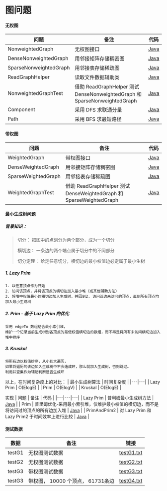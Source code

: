 # 图问题
#### 无权图
| 问题 | 备注 | 代码 |
|---|---|---|
| NonweightedGraph | 无权图接口 | [Java](https://github.com/patricklin2018/DataStructures-Algorithmns/blob/master/graph/src/NonweightedGraph.java) |
| DenseNonweightedGraph | 用邻接矩阵存储稠密图 | [Java](https://github.com/patricklin2018/DataStructures-Algorithmns/blob/master/graph/src/DenseNonweightedGraph.java) |
| SparseNonweightedGraph | 用邻接表存储稀疏图 | [Java](https://github.com/patricklin2018/DataStructures-Algorithmns/blob/master/graph/src/SparseNonweightedGraph.java) |
| ReadGraphHelper | 读取文件数据辅助类 | [Java](https://github.com/patricklin2018/DataStructures-Algorithmns/blob/master/graph/src/ReadGraphHelper.java) |
| NonweightedGraphTest | 借助 ReadGraphHelper 测试 DenseNonweightedGraph 和 SparseNonweightedGraph | [Java](https://github.com/patricklin2018/DataStructures-Algorithmns/blob/master/graph/src/NonweightedGraphTest.java) |
| Component | 采用 DFS 求联通分量 | [Java](https://github.com/patricklin2018/DataStructures-Algorithmns/blob/master/graph/src/Component.java) |
| Path | 采用 BFS 求最短路径 | [Java](https://github.com/patricklin2018/DataStructures-Algorithmns/blob/master/graph/src/Path.java) |

#### 带权图
| 问题 | 备注 | 代码 |
|---|---|---|
| WeightedGraph | 带权图接口 | [Java](https://github.com/patricklin2018/DataStructures-Algorithmns/blob/master/graph/src/WeightedGraph.java) |
| DenseWeightedGraph | 用邻接矩阵存储稠密图 | [Java](https://github.com/patricklin2018/DataStructures-Algorithmns/blob/master/graph/src/DenseWeightedGraph.java) |
| SparseWeightedGraph | 用邻接表存储稀疏图 | [Java](https://github.com/patricklin2018/DataStructures-Algorithmns/blob/master/graph/src/SparseWeightedGraph.java) ||
| WeightedGraphTest | 借助 ReadGraphHelper 测试 DenseWeightedGraph 和 SparseWeightedGraph | [Java](https://github.com/patricklin2018/DataStructures-Algorithmns/blob/master/graph/src/WeightedGraphTest.java) |

#### 最小生成树问题

##### 背景知识：
> 切分： 把图中的点划分为两个部分，成为一个切分
>
> 横切边： 一条边的两个端点属于切分中的不同部分
> 
> 切分定理： 给定任意切分，横切边的最小权值边必定属于最小生树

##### 1. Lazy Prim
```
1. 以任意顶点作为开始
2. 访问该顶点，并将该顶点的横切边加入最小堆（或其他辅助方法）
3. 将堆中权值最小的横切边加入生成树，并回到2. 访问该边未访问的顶点，直到所有顶点均加入最小生成树
```

##### 2. Prim - 基于 Lazy Prim 的优化
```
采用 edgeTo 数组结合最小索引堆，
维护一个记录当前生成树到各顶点的最低权值横切边的数组，而不再是将所有未访问横切边加入堆中排序
```

##### 3. Kruskal
```
将所有边以权值排序，从小到大遍历，
如果将遍历的该边加入生成树中不会造成环，那么就加入生成树，否则跳过。
利用并查集作为辅助判断是否生成环
```

以上，在时间复杂度上的对比：
| 最小生成树算法 | 时间复杂度 | 
|---|---|
| Lazy Prim | O(ElogE)  |
| Prim | O(ElogV)  |
| Kruskal | O(ElogE)  |

实现
| 问题 | 备注 | 代码 |
|---|---|---|
| Lazy Prim | 普利姆最小生成树方法 | [Java](https://github.com/patricklin2018/DataStructures-Algorithmns/blob/master/graph/src/LazyPrimMST.java) |
| Prim | 普里姆优化-采用最小索引堆，仅维护最小权值的横切边，而不是将访问过的顶点的所有边加入堆 | [Java](https://github.com/patricklin2018/DataStructures-Algorithmns/blob/master/graph/src/LazyPrimMST2.java) |
| PrimAndPrim2 | 对 Lazy Prim 和 Lazy Prim2 于时间效率上进行比较 | [Java](https://github.com/patricklin2018/DataStructures-Algorithmns/blob/master/graph/src/PrimAndPrim2.java) |

#### 测试数据

| 数据 | 备注 | 链接 |
|---|---|---|
| testG1 | 无权图测试数据 | [testG1.txt](https://github.com/patricklin2018/DataStructures-Algorithmns/blob/master/graph/src/testG1.txt) |
| testG2 | 无权图测试数据 | [testG2.txt](https://github.com/patricklin2018/DataStructures-Algorithmns/blob/master/graph/src/testG2.txt) ||
| testG3 | 带权图测试数据 | [testG3.txt](https://github.com/patricklin2018/DataStructures-Algorithmns/blob/master/graph/src/testG3.txt) |
| testG3 | 带权图， 10000 个顶点， 61731条边 | [testG4.txt](https://github.com/patricklin2018/DataStructures-Algorithmns/blob/master/graph/src/testG4.txt) |